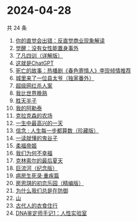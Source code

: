 # 2024-04-28

共 24 条

<!-- BEGIN WEREAD -->
<!-- 最后更新时间 2024-04-28 14:01:09 +0800 -->
1. [你的直觉会出错：反直觉商业现象解读](https://weread.qq.com/web/bookDetail/3c832650813ab8c1fg012f67)
1. [觉醒：没有女性能置身事外](https://weread.qq.com/web/bookDetail/c6a32210813ab8c07g011e08)
1. [了凡四训（详解版）](https://weread.qq.com/web/bookDetail/e3532ed0718f96e3e355fdc)
1. [这就是ChatGPT](https://weread.qq.com/web/bookDetail/74332a90813ab86c4g019d98)
1. [死亡的故事：热播剧《春色寄情人》李现倾情推荐](https://weread.qq.com/web/bookDetail/bdb32e80718032d7bdbf5d8)
1. [城里来了一位县太爷（独家番外）](https://weread.qq.com/web/bookDetail/80332370813ab8c1dg011b1e)
1. [超级网红杀人案](https://weread.qq.com/web/bookDetail/2fa32850813ab8c09g0123d5)
1. [我比世界晚熟](https://weread.qq.com/web/bookDetail/cd6323b0813ab8bfeg019ebe)
1. [胜天半子](https://weread.qq.com/web/bookDetail/7cc323f0813ab8a7eg0193ea)
1. [我的阿勒泰](https://weread.qq.com/web/bookDetail/6e732140813ab6e60g013caf)
1. [克拉克森的农场](https://weread.qq.com/web/bookDetail/c2032d00813ab7a01g0107c8)
1. [一生中最高兴的一天](https://weread.qq.com/web/bookDetail/06232610718048ed062d285)
1. [信念 : 人生每一步都算数（珍藏版）](https://weread.qq.com/web/bookDetail/9e1326b0813ab8736g0119ec)
1. [一读就懂的鬼谷子](https://weread.qq.com/web/bookDetail/22c32540813ab8bf2g012457)
1. [柔福帝姬](https://weread.qq.com/web/bookDetail/95632340813ab8b9fg010827)
1. [我们为何不幸福](https://weread.qq.com/web/bookDetail/a9d324e0813ab8bf9g0162c9)
1. [克林索尔的最后夏天](https://weread.qq.com/web/bookDetail/a2f32870716dd8fca2f03e8)
1. [巨流河（纪念版）](https://weread.qq.com/web/bookDetail/ba332610813ab8bc9g0147d4)
1. [病房生死录·重疾篇](https://weread.qq.com/web/bookDetail/d5c32f70813ab8b7bg011117)
1. [房思琪的初恋乐园（精编版）](https://weread.qq.com/web/bookDetail/cbb3285071eb6d2ecbba023)
1. [为什么我们总是在防御](https://weread.qq.com/web/bookDetail/922321a0813ab7c62g0138e1)
1. [山](https://weread.qq.com/web/bookDetail/ac132cd071a2727bac1b359)
1. [古代人的衣食住行](https://weread.qq.com/web/bookDetail/6ba32080813ab8b82g014a38)
1. [DNA鉴定师手记1：人性实验室](https://weread.qq.com/web/bookDetail/4a6329a0813ab8bd3g0142b8)
<!-- END WEREAD -->